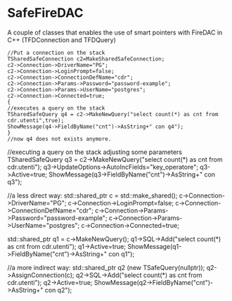 # SafeFireDAC
A couple of classes that enables the use of smart pointers with FireDAC in C++ (TFDConnection and TFDQuery) 

	//Put a connection on the stack
	TSharedSafeConnection c2=MakeSharedSafeConnection;
	c2->Connection->DriverName="PG";
	c2->Connection->LoginPrompt=false;
	c2->Connection->ConnectionDefName="cdr";
	c2->Connection->Params->Password="password-example";
	c2->Connection->Params->UserName="postgres";
	c2->Connection->Connected=true;
	{
	//executes a query on the stack
	TSharedSafeQuery q4 = c2->MakeNewQuery("select count(*) as cnt from cdr.utenti",true);
	ShowMessage(q4->FieldByName("cnt")->AsString+" con q4");
	}
	//now q4 does not exists anymore.

//executing a query on the stack adjusting some parameters
TSharedSafeQuery q3 = c2->MakeNewQuery("select count(*) as cnt from cdr.utenti");
q3->UpdateOptions->AutoIncFields="key_operatore";
q3->Active=true;
ShowMessage(q3->FieldByName("cnt")->AsString+" con q3");


//a less direct way:
std::shared_ptr<TSafeConnection> c = std::make_shared<TSafeConnection>();
c->Connection->DriverName="PG";
c->Connection->LoginPrompt=false;
c->Connection->ConnectionDefName="cdr";
c->Connection->Params->Password="password-example";
c->Connection->Params->UserName="postgres";
c->Connection->Connected=true;

std::shared_ptr<TSafeQuery> q1 = c->MakeNewQuery();
q1->SQL->Add("select count(*) as cnt from cdr.utenti");
q1->Active=true;
ShowMessage(q1->FieldByName("cnt")->AsString+" con q1");


//a more indirect way:
std::shared_ptr<TSafeQuery> q2 (new TSafeQuery(nullptr));
q2->AssignConnection(c);
q2->SQL->Add("select count(*) as cnt from cdr.utenti");
q2->Active=true;
ShowMessage(q2->FieldByName("cnt")->AsString+" con q2");

